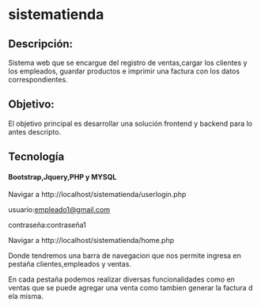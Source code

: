 # sistematienda

## Descripción:
Sistema web que se encargue del registro de ventas,cargar los clientes y los empleados, guardar productos e imprimir una factura con los datos correspondientes.

## Objetivo: 
El objetivo principal es desarrollar una solución frontend y backend para lo antes descripto.

## Tecnología 
 #### Bootstrap,Jquery,PHP y MYSQL

   Navigar a http://localhost/sistematienda/userlogin.php
   
   usuario:empleado1@gmail.com
   
   contraseña:contraseña1
   
   Navigar a http://localhost/sistematienda/home.php 
   
   Donde tendremos una barra de navegacion que nos permite ingresa en pestaña clientes,empleados y ventas.
   
   En cada pestaña podemos realizar diversas funcionalidades como en ventas que se puede agregar una venta como tambien generar la factura d ela misma.
   
